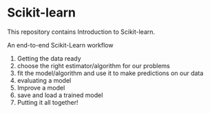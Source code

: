 # Scikit-learn
This repository contains Introduction to Scikit-learn.

An end-to-end Scikit-Learn workflow

1. Getting the data ready
2. choose the right estimator/algorithm for our problems
3. fit the model/algorithm and use it to make predictions on our data
4. evaluating a model
5. Improve a model
6. save and load a trained model
7. Putting it all together! 

